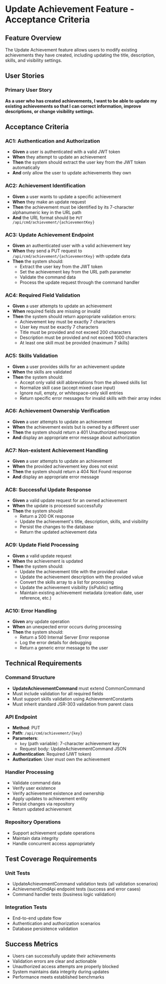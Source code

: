 # Update Achievement Feature - Acceptance Criteria

## Feature Overview
The Update Achievement feature allows users to modify existing achievements they have created, including updating the title, description, skills, and visibility settings.

## User Stories

### Primary User Story
**As a user who has created achievements, I want to be able to update my existing achievements so that I can correct information, improve descriptions, or change visibility settings.**

## Acceptance Criteria

### AC1: Authentication and Authorization
- **Given** a user is authenticated with a valid JWT token
- **When** they attempt to update an achievement
- **Then** the system should extract the user key from the JWT token automatically
- **And** only allow the user to update achievements they own

### AC2: Achievement Identification
- **Given** a user wants to update a specific achievement
- **When** they make an update request
- **Then** the achievement must be identified by its 7-character alphanumeric key in the URL path
- **And** the URL format should be `PUT /api/cmd/achievement/{achievementKey}`

### AC3: Update Achievement Endpoint
- **Given** an authenticated user with a valid achievement key
- **When** they send a PUT request to `/api/cmd/achievement/{achievementKey}` with update data
- **Then** the system should:
  - Extract the user key from the JWT token
  - Set the achievement key from the URL path parameter
  - Validate the command data
  - Process the update request through the command handler

### AC4: Required Field Validation
- **Given** a user attempts to update an achievement
- **When** required fields are missing or invalid
- **Then** the system should return appropriate validation errors:
  - Achievement key must be exactly 7 characters
  - User key must be exactly 7 characters  
  - Title must be provided and not exceed 200 characters
  - Description must be provided and not exceed 1000 characters
  - At least one skill must be provided (maximum 7 skills)

### AC5: Skills Validation
- **Given** a user provides skills for an achievement update
- **When** the skills are validated
- **Then** the system should:
  - Accept only valid skill abbreviations from the allowed skills list
  - Normalize skill case (accept mixed case input)
  - Ignore null, empty, or whitespace-only skill entries
  - Return specific error messages for invalid skills with their array index

### AC6: Achievement Ownership Verification
- **Given** a user attempts to update an achievement
- **When** the achievement exists but is owned by a different user
- **Then** the system should return a 401 Unauthorized response
- **And** display an appropriate error message about authorization

### AC7: Non-existent Achievement Handling
- **Given** a user attempts to update an achievement
- **When** the provided achievement key does not exist
- **Then** the system should return a 404 Not Found response
- **And** display an appropriate error message

### AC8: Successful Update Response
- **Given** a valid update request for an owned achievement
- **When** the update is processed successfully
- **Then** the system should:
  - Return a 200 OK response
  - Update the achievement's title, description, skills, and visibility
  - Persist the changes to the database
  - Return the updated achievement data

### AC9: Update Field Processing
- **Given** a valid update request
- **When** the achievement is updated
- **Then** the system should:
  - Update the achievement title with the provided value
  - Update the achievement description with the provided value
  - Convert the skills array to a list for processing
  - Update the achievement visibility (isPublic) setting
  - Maintain existing achievement metadata (creation date, user reference, etc.)

### AC10: Error Handling
- **Given** any update operation
- **When** an unexpected error occurs during processing
- **Then** the system should:
  - Return a 500 Internal Server Error response
  - Log the error details for debugging
  - Return a generic error message to the user

## Technical Requirements

### Command Structure
- **UpdateAchievementCommand** must extend CommonCommand
- Must include validation for all required fields
- Must support skills validation using AchievementConstants
- Must inherit standard JSR-303 validation from parent class

### API Endpoint
- **Method**: PUT
- **Path**: `/api/cmd/achievement/{key}`
- **Parameters**: 
  - `key` (path variable): 7-character achievement key
  - Request body: UpdateAchievementCommand JSON
- **Authentication**: Required (JWT token)
- **Authorization**: User must own the achievement

### Handler Processing
- Validate command data
- Verify user existence
- Verify achievement existence and ownership
- Apply updates to achievement entity
- Persist changes via repository
- Return updated achievement

### Repository Operations
- Support achievement update operations
- Maintain data integrity
- Handle concurrent access appropriately

## Test Coverage Requirements

### Unit Tests
- UpdateAchievementCommand validation tests (all validation scenarios)
- AchievementCmdApi endpoint tests (success and error cases)
- Command handler tests (business logic validation)

### Integration Tests
- End-to-end update flow
- Authentication and authorization scenarios
- Database persistence validation

## Success Metrics
- Users can successfully update their achievements
- Validation errors are clear and actionable
- Unauthorized access attempts are properly blocked
- System maintains data integrity during updates
- Performance meets established benchmarks
